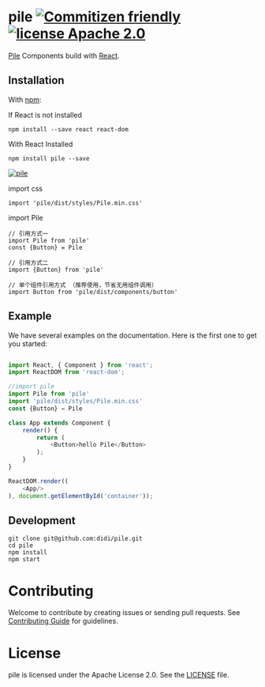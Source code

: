 # pile [![Commitizen friendly](https://img.shields.io/badge/commitizen-friendly-brightgreen.svg)](http://commitizen.github.io/cz-cli/) [![license Apache 2.0](https://img.shields.io/badge/license-Apache--2.0-blue.svg)](https://www.npmjs.com/package/pile)

[Pile](https://www.npmjs.com/package/pile) Components build with [React](http://facebook.github.io/react/).

## Installation

With [npm](http://npmjs.com/):

If React is not installed

```
npm install --save react react-dom
```

With React Installed

```
npm install pile --save

```
[![pile](https://nodei.co/npm/pile.png)](https://www.npmjs.com/package/pile)


import css

```
import 'pile/dist/styles/Pile.min.css'
```

import Pile

```
// 引用方式一
import Pile from 'pile'
const {Button} = Pile

// 引用方式二
import {Button} from 'pile'

// 单个组件引用方式 （推荐使用，节省无用组件调用）
import Button from 'pile/dist/components/button'
```

## Example

We have several examples on the documentation. Here is the first one to get you started:
```javascript

import React, { Component } from 'react';
import ReactDOM from 'react-dom';

//import pile
import Pile from 'pile'
import 'pile/dist/styles/Pile.min.css'
const {Button} = Pile

class App extends Component {
    render() {
        return (
            <Button>hello Pile</Button>
        );
    }
}

ReactDOM.render((
    <App/>
), document.getElementById('container'));

```

## Development

```shell
git clone git@github.com:didi/pile.git
cd pile
npm install
npm start
```

# Contributing

Welcome to contribute by creating issues or sending pull requests. See [Contributing Guide](.github/CONTRIBUTING.md) for guidelines.


# License

pile is licensed under the Apache License 2.0. See the [LICENSE](LICENSE) file.
